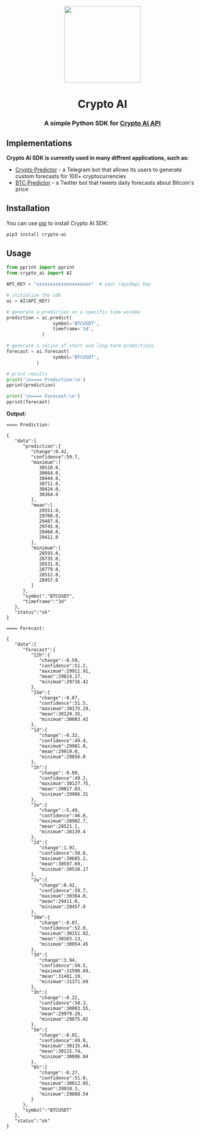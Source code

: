 <p align="center">
  <img src="https://i.ibb.co/v4dSB6M/Picsart-22-05-15-21-58-07-894.png" width=200/>
  <h1 align="center">Crypto AI</h1>
  <h3 align="center">A simple Python SDK for <a href="https://rapidapi.com/xk4rim/api/crypto-ai/">Crypto AI API</a></h3>
</p>

## Implementations

**Crypto AI SDK is currently used in many diffrent applications, such as:**

- [Crypto Predictor](https://t.me/predictCCbot) - a Telegram bot that allows its users to generate custom forecasts for 100+ cryptocurrencies
- [BTC Predictor](https://twitter.com/predictBTC) - a Twitter bot that tweets daily forecasts about Bitcoin's price

## Installation
You can use [pip](https://pip.pypa.io/en/stable/) to install Crypto AI SDK:

```bash
pip3 install crypto-ai
```

## Usage

```python
from pprint import pprint
from crypto_ai import AI

API_KEY = "xxxxxxxxxxxxxxxxxxxx"  # your rapidapi key

# initialize the sdk
ai = AI(API_KEY)

# generate a prediction on a specific time window
prediction = ai.predict(
                 symbol='BTCUSDT',
                 timeframe='3d',
             )

# generate a series of short and long-term predictions
forecast = ai.forecast(
                 symbol='BTCUSDT',
           )

# print results
print('\n==== Prediction:\n')
pprint(prediction)

print('\n==== Forecast:\n')
pprint(forecast)

```

**Output:**
```
==== Prediction:

{
   "data":{
      "prediction":{
         "change":0.42,
         "confidence":59.7,
         "maximum":[
            30510.0,
            30664.0,
            30444.0,
            30711.0,
            30424.0,
            30364.0
         ],
         "mean":[
            29551.0,
            29700.0,
            29487.0,
            29745.0,
            29468.0,
            29411.0
         ],
         "minimum":[
            28593.0,
            28735.0,
            28531.0,
            28779.0,
            28512.0,
            28457.0
         ]
      },
      "symbol":"BTCUSDT",
      "timeframe":"3d"
   },
   "status":"ok"
}

==== Forecast:

{
   "data":{
      "forecast":{
         "12h":{
            "change":-0.59,
            "confidence":51.2,
            "maximum":29911.91,
            "mean":29814.17,
            "minimum":29716.42
         },
         "15m":{
            "change":-0.07,
            "confidence":51.5,
            "maximum":30175.29,
            "mean":30129.35,
            "minimum":30083.42
         },
         "1d":{
            "change":-0.32,
            "confidence":49.4,
            "maximum":29981.0,
            "mean":29919.0,
            "minimum":29856.0
         },
         "1h":{
            "change":-0.09,
            "confidence":49.2,
            "maximum":30127.75,
            "mean":30017.03,
            "minimum":29906.31
         },
         "1w":{
            "change":-5.49,
            "confidence":46.8,
            "maximum":28902.7,
            "mean":28521.1,
            "minimum":28139.4
         },
         "2d":{
            "change":1.91,
            "confidence":50.8,
            "maximum":30685.2,
            "mean":30597.69,
            "minimum":30510.17
         },
         "2w":{
            "change":0.42,
            "confidence":59.7,
            "maximum":30364.0,
            "mean":29411.0,
            "minimum":28457.0
         },
         "30m":{
            "change":-0.07,
            "confidence":52.0,
            "maximum":30151.82,
            "mean":30103.13,
            "minimum":30054.45
         },
         "3d":{
            "change":3.94,
            "confidence":50.5,
            "maximum":31590.69,
            "mean":31481.19,
            "minimum":31371.69
         },
         "3h":{
            "change":-0.22,
            "confidence":50.3,
            "maximum":30083.55,
            "mean":29979.28,
            "minimum":29875.02
         },
         "5m":{
            "change":-0.01,
            "confidence":49.0,
            "maximum":30135.44,
            "mean":30115.74,
            "minimum":30096.04
         },
         "6h":{
            "change":-0.27,
            "confidence":51.0,
            "maximum":30012.05,
            "mean":29910.3,
            "minimum":29808.54
         }
      },
      "symbol":"BTCUSDT"
   },
   "status":"ok"
}
 ```
